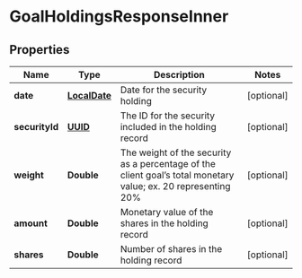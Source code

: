 
# GoalHoldingsResponseInner

## Properties
Name | Type | Description | Notes
------------ | ------------- | ------------- | -------------
**date** | [**LocalDate**](LocalDate.md) | Date for the security holding |  [optional]
**securityId** | [**UUID**](UUID.md) | The ID for the security included in the holding record |  [optional]
**weight** | **Double** | The weight of the security as a percentage of the client goal’s total monetary value; ex. 20 representing 20% |  [optional]
**amount** | **Double** | Monetary value of the shares in the holding record |  [optional]
**shares** | **Double** | Number of shares in the holding record |  [optional]



